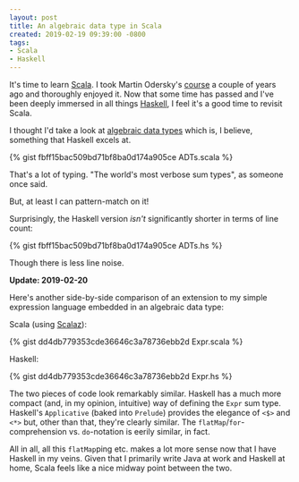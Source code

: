```yaml
---
layout: post
title: An algebraic data type in Scala
created: 2019-02-19 09:39:00 -0800
tags:
- Scala
- Haskell
---
```

It's time to learn [Scala][scala]. I took Martin Odersky's [course][progfun1] a couple of years ago and thoroughly enjoyed it. Now that some time has passed and I've been deeply immersed in all things [Haskell][haskell], I feel it's a good time to revisit Scala.

I thought I'd take a look at [algebraic data types][adt] which is, I believe, something that Haskell excels at.

{% gist fbff15bac509bd71bf8ba0d174a905ce ADTs.scala %}

That's a lot of typing. "The world's most verbose sum types", as someone once said.

But, at least I can pattern-match on it!

Surprisingly, the Haskell version _isn't_ significantly shorter in terms of line count:

{% gist fbff15bac509bd71bf8ba0d174a905ce ADTs.hs %}

Though there is less line noise.

**Update: 2019-02-20**

Here's another side-by-side comparison of an extension to my simple expression language embedded in an algebraic data type:

Scala (using [Scalaz][scalaz]):

{% gist dd4db779353cde36646c3a78736ebb2d Expr.scala %}

Haskell:

{% gist dd4db779353cde36646c3a78736ebb2d Expr.hs %}

The two pieces of code look remarkably similar. Haskell has a much more compact (and, in my opinion, intuitive) way of defining the `Expr` sum type. Haskell's `Applicative` (baked into `Prelude`) provides the elegance of `<$>` and `<*>` but, other than that, they're clearly similar. The `flatMap`/`for`-comprehension vs. `do`-notation is eerily similar, in fact.

All in all, all this `flatMap`ping etc. makes a lot more sense now that I have Haskell in my veins. Given that I primarily write Java at work and Haskell at home, Scala feels like a nice midway point between the two.

[adt]: https://en.wikipedia.org/wiki/Algebraic_data_type
[haskell]: https://www.haskell.org/
[progfun1]: https://www.coursera.org/learn/progfun1
[scala]: https://www.scala-lang.org/
[scalaz]: https://github.com/scalaz/scalaz
